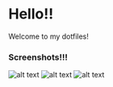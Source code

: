 # Hello!!
Welcome to my dotfiles!
### Screenshots!!!
![alt text](https://github.com/Sridal/.dotfiles/blob/main/.dotfiles/assets/ScreenShot_2023-08-20_19-48-45.png)
![alt text](https://github.com/Sridal/.dotfiles/blob/main/.dotfiles/assets/ScreenShot_2023-08-23_20-39-05.png)
![alt text](https://github.com/Sridal/.dotfiles/blob/main/.dotfiles/assets/ScreenShot_2023-08-23_20-39-18.png)

